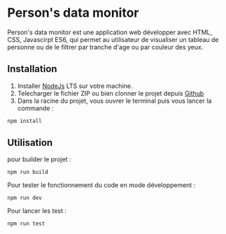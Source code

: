 # Person's data monitor

Person's data monitor est une application web développer avec HTML, CSS, Javascirpt ES6, qui permet au utilisateur de visualiser un tableau de personne ou de le filtrer par tranche d'age ou par couleur des yeux.

## Installation

1. Installer [NodeJs](https://nodejs.org/en/) LTS sur votre machine.
2. Telecharger le fichier ZIP ou bien clonner le projet depuis [Github](https://github.com/salahED/vanilla-monitor-test)
3. Dans la racine du projet, vous ouvrer le terminal puis vous lancer la commande :

```bash
npm install
```

## Utilisation

pour builder le projet :

```
npm run build
```

Pour tester le fonctionnement du code en mode développement :

```
npm run dev
```

Pour lancer les test :

```
npm run test
```
